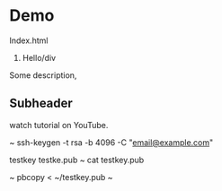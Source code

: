 # Demo

Index.html
1. <div>Hello/div

Some description,

## Subheader

watch tutorial on YouTube.

~ ssh-keygen -t rsa -b 4096 -C "email@example.com"

testkey
testke.pub
  ~ cat testkey.pub

  ~ pbcopy < ~/testkey.pub
  ~